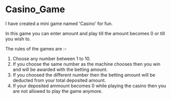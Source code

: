 # Casino_Game

I have created a mini game named 'Casino' for fun.

In this game you can enter amount and play till the amount becomes 0 or till you wish to.

The rules of the games are :-
1) Choose any number between 1 to 10.
2) If you choose the same number as the machine chooses then you win and will be awarded with the betting amount.
3) If you choosed the different number then the betting amount will be deducted from your total deposited amount.
4) If your deposited ammount becomes 0 while playing the casino then you are not allowed to play the game anymore.
